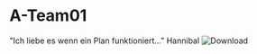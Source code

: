 # A-Team01
"Ich liebe es wenn ein Plan funktioniert..."  Hannibal
![Download](https://user-images.githubusercontent.com/1492014/216619916-eae8dbd3-73e4-47c3-9f24-b80a102725d0.jpg)

